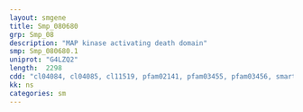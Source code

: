 ```yaml
---
layout: smgene
title: Smp_080680
grp: Smp_08
description: "MAP kinase activating death domain"
smp: Smp_080680.1
uniprot: "G4LZQ2"
length:  2298
cdd: "cl04084, cl04085, cl11519, pfam02141, pfam03455, pfam03456, smart00799, smart00800, smart00801"
kk: ns
categories: sm
---
```

